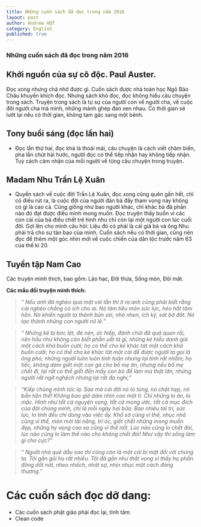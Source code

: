 ```yaml
---
title: Những cuốn sách đã đọc trong năm 2016
layout: post
author: Andrew HQT
category: English
published: true
---
```


### Những cuốn sách đã đọc trong năm 2016

## Khởi nguồn của sự cô độc. Paul Auster.

Đọc xong nhưng chả nhớ được gì. Cuốn sách được nhà toán học Ngô Bảo Châu khuyến khích đọc. Nhưng sách khó đọc, đọc không hiểu câu chuyện trong sách. Truyện trong sách là tự sự của người con về người cha, về cuộc đời người cha mà mình, những mảnh ghép đan xen nhau. Có thời gian sẽ lướt lại nếu có thời gian, không tạm gác sang một bênh.

## Tony buổi sáng (đọc lần hai)
- Đọc lần thứ hai, đọc khá là thoải mái, câu chuyện là cách viết châm biến, pha lẫn chút hài hước, người đọc có thể tiếp nhận hay không tiếp nhận. Tuỳ cách cảm nhận của mổi người về từng câu chuyện trong truyện.

## Madam Nhu Trần Lệ Xuân
- Quyển sách về cuộc đời Trần Lệ Xuân, đọc xong cũng quên gần hết, chỉ có điều rút ra, là cuộc đời của người đàn bà đầy tham vọng này không có gì là cao cả. Cũng giống như bao người khác, chỉ khác bà đã phần nào đó đạt được điều mình mong muốn. Đọc truyện thấy buồn vì các con cái của bà điều chết trẻ hình như chỉ còn lại một người con lúc cuối đời. Gợi lên cho mình câu hỏi: Liệu đó có phải là cái giá bà và ông Nhu phải trả cho sự tàn bạo của mình. Cuốn sách nếu có thời gian, cũng nên đọc để thêm một góc nhìn mới về cuộc chiến của dân tộc trước năm 63 của thế kỉ 20.

## Tuyển tập Nam Cao
Các truyện mình thích, bao gồm: Lão hạc, Đời thừa, Sống mòn, Đôi mắt.

**Các mẩu đối truyện mình thích:**

> _“ Nếu anh đã nghèo qua một vài lần thì ít ra anh cũng phải biết rằng cái nghèo chẳng có ích cho ai. Nó làm tiêu mòn sức lực, héo hắt tâm hồn. Nó khiến người ta thành bủn xỉn, nhỏ nhen, ích kỷ, sát bờ đất. Nó tạo thành những con người nô lệ.”_

> _“ Những kẻ bị bóc lột, đè nén, ức hiếp, đánh chửi đã quá quen rồi, nên hầu như không còn biết phẫn uất là gì, những kẻ hiểu danh giá một cách khá buồn cười; họ có thể cho kẻ khác tát một cách khá buồn cười; họ có thể cho kẻ khác tát một cái để được người ta gọi là ông phó; những người luôn luôn tính toán nhưng lại tính rất nhầm; họ tiếc, không dám giết một con gà cho bố mẹ ăn, nhưng nếu bố mẹ chết đi, lại rất có thể giết đến mấy con bò để làm ma thật lớn; những người rất ngờ nghệch nhưng lại rất đa nghi;”_

> _“Kiếp chúng mình tức lạ. Sao mà cái đời nó tù túng, nó chật hẹp, nó bần tiện thế! Không bao giờ dám nhìn cao một tí. Chỉ những lo ăn, lo mặc. Hình như tất cả nguyện vọng, tất cả mong ước, tất cả mục đích của đời chúng mình, chỉ là mỗi ngày hai bữa. Bao nhiêu tài trí, sức lực, lo tính đều chỉ dùng vào việc ấy. Khổ sở cũng vì thế, nhục nhã cũng vì thế, mòn mỏi tài năng, trí óc, giết chết những mong muốn đẹp, những hy vọng cao xa cũng vì thế nốt. Lúc nào cũng lo chết đói, lúc nào cũng lo làm thế nào cho không chết đói! Như vậy thì sống làm gì cho cực?”_

> _“ Người nhà quê dẫu sao thì cũng còn là một cái bí mật đối với chúng ta. Tôi gần gũi họ rất nhiều. Tôi đã gần như thất vọng vì thấy họ phần đông dốt nát, nheo nhếch, nhát sợ, nhịn nhục một cách đáng thương.”_

# Các cuốn sách đọc dỡ dang:
- Các cuốn sách phật giáo phải đọc lại, tĩnh tâm.
- Clean code